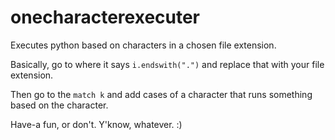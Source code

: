 # onecharacterexecuter
Executes python based on characters in a chosen file extension.

Basically, go to where it says `i.endswith(".")` and replace that with your file extension.

Then go to the `match k` and add cases of a character that runs something based on the character.

Have-a fun, or don't. Y'know, whatever. :)
